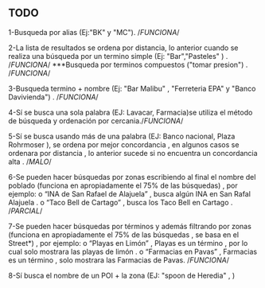 TODO
-----------
1-Busqueda por alias (Ej:"BK" y "MC").    /*FUNCIONA*/

2-La lista de resultados se ordena por distancia, lo anterior cuando se  realiza una búsqueda por un termino simple  (Ej: "Bar","Pasteles" ) . /*FUNCIONA*/
      ***Busqueda por terminos compuestos ("tomar presion") . /*FUNCIONA*/
      
3-Busqueda termino + nombre (Ej: "Bar Malibu" , "Ferreteria EPA" y "Banco Davivienda") . /*FUNCIONA*/

4-Sí se busca una sola palabra (EJ: Lavacar, Farmacia)se utiliza el método de búsqueda y ordenación por cercania./*FUNCIONA*/



5-Sí se busca usando más de una palabra (EJ: Banco nacional, Plaza Rohrmoser ), se ordena por mejor concordancia  , en algunos casos se ordenara por distancia , lo anterior sucede si no encuentra un concordancia alta . /*MALO*/

6-Se pueden hacer búsquedas por zonas escribiendo al final el nombre del poblado (funciona en apropiadamente el 75% de las búsquedas) , por ejemplo:
          o “INA de San Rafael de Alajuela” , busca algún INA en San Rafal  Alajuela .
          o	“Taco Bell de Cartago” , busca los Taco Bell en Cartago .     /*PARCIAL*/
          
7-Se pueden hacer búsquedas por términos y además filtrando por zonas (funciona en apropiadamente el 75% de las búsquedas , se basa en el Street*) , por ejemplo:
          o	“Playas en Limón” , Playas es un término , por lo cual solo mostrara las playas de limón .
          o	“Farmacias en Pavas” , Farmacias es un término , solo mostrara las Farmacias de Pavas. /*FUNCIONA*/
          
          
8-Sí busca el nombre de un POI + la zona (EJ: "spoon de Heredia" , )          
          

